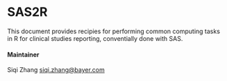 # SAS2R 

This document provides recipies for performing common computing tasks in R for clinical studies reporting, conventially done with SAS. 

#### Maintainer 
Siqi Zhang <siqi.zhang@bayer.com>
